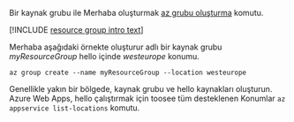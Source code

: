 Bir kaynak grubu ile Merhaba oluşturmak [az grubu oluşturma](/cli/azure/group#create) komutu.

[!INCLUDE [resource group intro text](resource-group.md)]

Merhaba aşağıdaki örnekte oluşturur adlı bir kaynak grubu *myResourceGroup* hello içinde *westeurope* konumu.

```azurecli-interactive
az group create --name myResourceGroup --location westeurope
```

Genellikle yakın bir bölgede, kaynak grubu ve hello kaynakları oluşturun. Azure Web Apps, hello çalıştırmak için toosee tüm desteklenen Konumlar `az appservice list-locations` komutu. 
